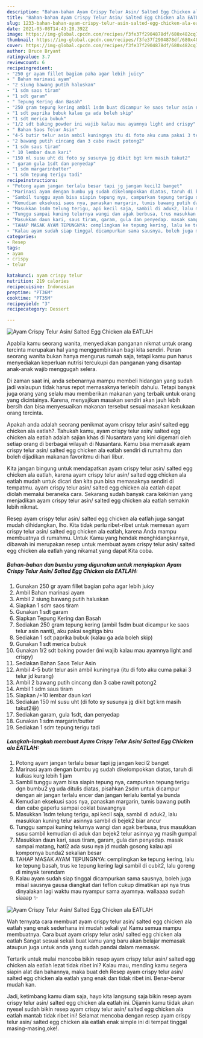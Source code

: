 ```yaml
---
description: "Bahan-bahan Ayam Crispy Telur Asin/ Salted Egg Chicken ala EATLAH Sederhana Untuk Jualan"
title: "Bahan-bahan Ayam Crispy Telur Asin/ Salted Egg Chicken ala EATLAH Sederhana Untuk Jualan"
slug: 1233-bahan-bahan-ayam-crispy-telur-asin-salted-egg-chicken-ala-eatlah-sederhana-untuk-jualan
date: 2021-05-08T14:43:28.392Z
image: https://img-global.cpcdn.com/recipes/f3fe37f2904878df/680x482cq70/ayam-crispy-telur-asin-salted-egg-chicken-ala-eatlah-foto-resep-utama.jpg
thumbnail: https://img-global.cpcdn.com/recipes/f3fe37f2904878df/680x482cq70/ayam-crispy-telur-asin-salted-egg-chicken-ala-eatlah-foto-resep-utama.jpg
cover: https://img-global.cpcdn.com/recipes/f3fe37f2904878df/680x482cq70/ayam-crispy-telur-asin-salted-egg-chicken-ala-eatlah-foto-resep-utama.jpg
author: Bruce Bryant
ratingvalue: 3.7
reviewcount: 6
recipeingredient:
- "250 gr ayam fillet bagian paha agar lebih juicy"
- " Bahan marinasi ayam"
- "2 siung bawang putih haluskan"
- "1 sdm saos tiram"
- "1 sdt garam"
- " Tepung Kering dan Basah"
- "250 gram tepung kering ambil 1sdm buat dicampur ke saos telur asin nanti aku pakai segitiga biru"
- "1 sdt paprika bubuk kalau ga ada boleh skip"
- "1 sdt merica bubuk"
- "1/2 sdt baking powder ini wajib kalau mau ayamnya light and crispy"
- " Bahan Saos Telur Asin"
- "4-5 butir telur asin ambil kuningnya itu di foto aku cuma pakai 3 telur jd kurang"
- "2 bawang putih cincang dan 3 cabe rawit potong2"
- "1 sdm saus tiram"
- " 10 lembar daun kari"
- "150 ml susu uht di foto sy susunya jg dikit bgt krn masih takut2"
- " garam gula 1sdt dan penyedap"
- "1 sdm margarinbutter"
- "1 sdm tepung terigu tadi"
recipeinstructions:
- "Potong ayam jangan terlalu besar tapi jg jangan kecil2 banget"
- "Marinasi ayam dengan bumbu yg sudah dikelompokkan diatas, taruh di kulkas kurg lebih 1 jam"
- "Sambil tunggu ayam bisa siapin tepung nya, campurkan tepung terigu dgn bumbu2 yg uda ditulis diatas, pisahkan 2sdm untuk dicampur dengan air jangan terlalu encer dan jangan terlalu kental ya bunda"
- "Kemudian eksekusi saos nya, panaskan margarin, tumis bawang putih dan cabe gaperlu sampai coklat bawangnya"
- "Masukkan 1sdm telung terigu, api kecil saja, sambil di aduk2, lalu masukkan kuning telur asinnya sambil di bejek2 biar ancur"
- "Tunggu sampai kuning telurnya wangi dan agak berbusa, trus masukkan susu sambil kemudian di aduk dan bejek2 telur asinnya yg masih gumpal"
- "Masukkan daun kari, saus tiram, garam, gula dan penyedap. masak sampai matang, hati2 ada susu nya jd mudah gosong kalau api kompornya bunda2 sekalian besar"
- "TAHAP MASAK AYAM TEPUNGNYA: cemplingkan ke tepung kering, lalu ke tepung basah, trus ke tepung kering lagi sambil di cubit2, lalu goreng di minyak terendam"
- "Kalau ayam sudah siap tinggal dicampurkan sama sausnya, boleh juga misal sausnya gausa diangkat dari teflon cukup dimatikan api nya trus dinyalakan lagi waktu mau nyampur sama ayamnya. wallaaaa sudah siaaap ✨"
categories:
- Resep
tags:
- ayam
- crispy
- telur

katakunci: ayam crispy telur 
nutrition: 219 calories
recipecuisine: Indonesian
preptime: "PT36M"
cooktime: "PT35M"
recipeyield: "3"
recipecategory: Dessert

---
```



![Ayam Crispy Telur Asin/ Salted Egg Chicken ala EATLAH](https://img-global.cpcdn.com/recipes/f3fe37f2904878df/680x482cq70/ayam-crispy-telur-asin-salted-egg-chicken-ala-eatlah-foto-resep-utama.jpg)

Apabila kamu seorang wanita, menyediakan panganan nikmat untuk orang tercinta merupakan hal yang menggembirakan bagi kita sendiri. Peran seorang  wanita bukan hanya mengurus rumah saja, tetapi kamu pun harus menyediakan keperluan nutrisi tercukupi dan panganan yang disantap anak-anak wajib menggugah selera.

Di zaman  saat ini, anda sebenarnya mampu membeli hidangan yang sudah jadi walaupun tidak harus repot memasaknya terlebih dahulu. Tetapi banyak juga orang yang selalu mau memberikan makanan yang terbaik untuk orang yang dicintainya. Karena, menyajikan masakan sendiri akan jauh lebih bersih dan bisa menyesuaikan makanan tersebut sesuai masakan kesukaan orang tercinta. 



Apakah anda adalah seorang penikmat ayam crispy telur asin/ salted egg chicken ala eatlah?. Tahukah kamu, ayam crispy telur asin/ salted egg chicken ala eatlah adalah sajian khas di Nusantara yang kini digemari oleh setiap orang di berbagai wilayah di Nusantara. Kamu bisa memasak ayam crispy telur asin/ salted egg chicken ala eatlah sendiri di rumahmu dan boleh dijadikan makanan favoritmu di hari libur.

Kita jangan bingung untuk mendapatkan ayam crispy telur asin/ salted egg chicken ala eatlah, karena ayam crispy telur asin/ salted egg chicken ala eatlah mudah untuk dicari dan kita pun bisa memasaknya sendiri di tempatmu. ayam crispy telur asin/ salted egg chicken ala eatlah dapat diolah memalui beraneka cara. Sekarang sudah banyak cara kekinian yang menjadikan ayam crispy telur asin/ salted egg chicken ala eatlah semakin lebih nikmat.

Resep ayam crispy telur asin/ salted egg chicken ala eatlah juga sangat mudah dihidangkan, lho. Kita tidak perlu ribet-ribet untuk memesan ayam crispy telur asin/ salted egg chicken ala eatlah, karena Anda mampu membuatnya di rumahmu. Untuk Kamu yang hendak menghidangkannya, dibawah ini merupakan resep untuk membuat ayam crispy telur asin/ salted egg chicken ala eatlah yang nikamat yang dapat Kita coba.

<!--inarticleads1-->

##### Bahan-bahan dan bumbu yang digunakan untuk menyiapkan Ayam Crispy Telur Asin/ Salted Egg Chicken ala EATLAH:

1. Gunakan 250 gr ayam fillet bagian paha agar lebih juicy
1. Ambil  Bahan marinasi ayam
1. Ambil 2 siung bawang putih haluskan
1. Siapkan 1 sdm saos tiram
1. Gunakan 1 sdt garam
1. Siapkan  Tepung Kering dan Basah
1. Sediakan 250 gram tepung kering (ambil 1sdm buat dicampur ke saos telur asin nanti), aku pakai segitiga biru
1. Sediakan 1 sdt paprika bubuk (kalau ga ada boleh skip)
1. Gunakan 1 sdt merica bubuk
1. Gunakan 1/2 sdt baking powder (ini wajib kalau mau ayamnya light and crispy)
1. Sediakan  Bahan Saos Telur Asin
1. Ambil 4-5 butir telur asin ambil kuningnya (itu di foto aku cuma pakai 3 telur jd kurang)
1. Ambil 2 bawang putih cincang dan 3 cabe rawit potong2
1. Ambil 1 sdm saus tiram
1. Siapkan  /+10 lembar daun kari
1. Sediakan 150 ml susu uht (di foto sy susunya jg dikit bgt krn masih takut2😆)
1. Sediakan  garam, gula 1sdt, dan penyedap
1. Gunakan 1 sdm margarin/butter
1. Sediakan 1 sdm tepung terigu tadi




<!--inarticleads2-->

##### Langkah-langkah membuat Ayam Crispy Telur Asin/ Salted Egg Chicken ala EATLAH:

1. Potong ayam jangan terlalu besar tapi jg jangan kecil2 banget
1. Marinasi ayam dengan bumbu yg sudah dikelompokkan diatas, taruh di kulkas kurg lebih 1 jam
1. Sambil tunggu ayam bisa siapin tepung nya, campurkan tepung terigu dgn bumbu2 yg uda ditulis diatas, pisahkan 2sdm untuk dicampur dengan air jangan terlalu encer dan jangan terlalu kental ya bunda
1. Kemudian eksekusi saos nya, panaskan margarin, tumis bawang putih dan cabe gaperlu sampai coklat bawangnya
1. Masukkan 1sdm telung terigu, api kecil saja, sambil di aduk2, lalu masukkan kuning telur asinnya sambil di bejek2 biar ancur
1. Tunggu sampai kuning telurnya wangi dan agak berbusa, trus masukkan susu sambil kemudian di aduk dan bejek2 telur asinnya yg masih gumpal
1. Masukkan daun kari, saus tiram, garam, gula dan penyedap. masak sampai matang, hati2 ada susu nya jd mudah gosong kalau api kompornya bunda2 sekalian besar
1. TAHAP MASAK AYAM TEPUNGNYA: cemplingkan ke tepung kering, lalu ke tepung basah, trus ke tepung kering lagi sambil di cubit2, lalu goreng di minyak terendam
1. Kalau ayam sudah siap tinggal dicampurkan sama sausnya, boleh juga misal sausnya gausa diangkat dari teflon cukup dimatikan api nya trus dinyalakan lagi waktu mau nyampur sama ayamnya. wallaaaa sudah siaaap ✨
<img src="//assets-global.cpcdn.com/assets/icons/button_play-2c75c40dde080a61004c1f40b05d8f140eaff45d7e9e6481dc71c63d2e7c4909.png" alt="Ayam Crispy Telur Asin/ Salted Egg Chicken ala EATLAH">



Wah ternyata cara membuat ayam crispy telur asin/ salted egg chicken ala eatlah yang enak sederhana ini mudah sekali ya! Kamu semua mampu membuatnya. Cara buat ayam crispy telur asin/ salted egg chicken ala eatlah Sangat sesuai sekali buat kamu yang baru akan belajar memasak ataupun juga untuk anda yang sudah pandai dalam memasak.

Tertarik untuk mulai mencoba bikin resep ayam crispy telur asin/ salted egg chicken ala eatlah lezat tidak ribet ini? Kalau mau, mending kamu segera siapin alat dan bahannya, maka buat deh Resep ayam crispy telur asin/ salted egg chicken ala eatlah yang enak dan tidak ribet ini. Benar-benar mudah kan. 

Jadi, ketimbang kamu diam saja, hayo kita langsung saja bikin resep ayam crispy telur asin/ salted egg chicken ala eatlah ini. Dijamin kamu tiidak akan nyesel sudah bikin resep ayam crispy telur asin/ salted egg chicken ala eatlah mantab tidak ribet ini! Selamat mencoba dengan resep ayam crispy telur asin/ salted egg chicken ala eatlah enak simple ini di tempat tinggal masing-masing,oke!.

